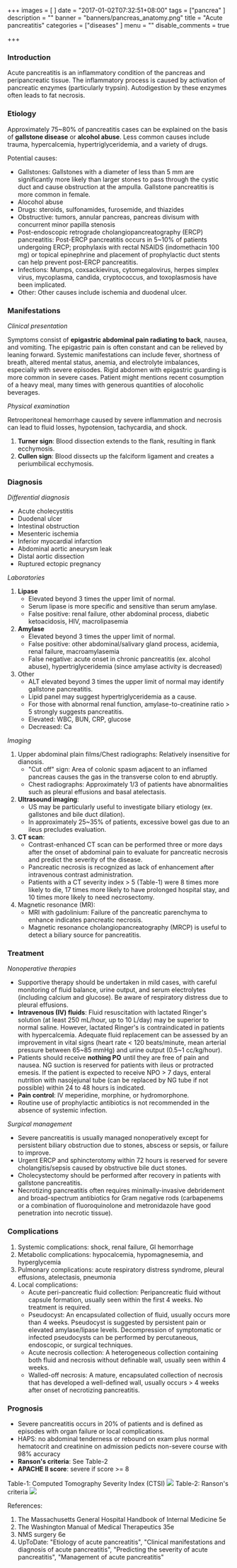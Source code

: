 +++
images = [
]
date = "2017-01-02T07:32:51+08:00"
tags = ["pancrea"
]
description = ""
banner = "banners/pancreas_anatomy.png"
title = "Acute pancreatitis"
categories = ["diseases"
]
menu = ""
disable_comments = true

+++

### Introduction
Acute pancreatitis is an inflammatory condition of the pancreas and peripancreatic tissue. The inflammatory process is caused by activation of pancreatic enzymes (particularly trypsin). Autodigestion by these enzymes often leads to fat necrosis.

### Etiology
Approximately 75~80% of pancreatitis cases can be explained on the basis of **gallstone disease** or **alcohol abuse**. Less common causes include trauma, hypercalcemia, hypertriglyceridemia, and a variety of drugs.

<!--more-->
Potential causes:

- Gallstones: Gallstones with a diameter of less than 5 mm are significantly more likely than larger stones to pass through the cystic duct and cause obstruction at the ampulla. Gallstone pancreatitis is more common in female.
- Alocohol abuse
- Drugs: steroids, sulfonamides, furosemide, and thiazides
- Obstructive: tumors, annular pancreas, pancreas divisum with concurrent minor papilla stenosis
- Post-endoscopic retrograde cholangiopancreatography (ERCP) pancreatitis: Post-ERCP pancreatitis occurs in 5~10% of patients undergoing ERCP; prophylaxis with rectal NSAIDS (indomethacin 100 mg) or topical epinephrine and placement of prophylactic duct stents can help prevent post-ERCP pancreatitis.
- Infections: Mumps, coxsackievirus, cytomegalovirus, herpes simplex virus, mycoplasma, candida, cryptococcus, and toxoplasmosis have been implicated.
- Other: Other causes include ischemia and duodenal ulcer.

### Manifestations
_Clinical presentation_

Symptoms consist of **epigastric abdominal pain radiating to back**, nausea, and vomiting. The epigastric pain is often constant and can be relieved by leaning forward. Systemic manifestations can include fever, shortness of breath, altered mental status, anemia, and electrolyte imbalances, especially with severe episodes. Rigid abdomen with epigastric guarding is more common in severe cases. Patient might mentions recent cosumption of a heavy meal, many times with generous quantities of alocoholic beverages.

_Physical examination_

Retroperitoneal hemorrhage caused by severe inflammation and necrosis can lead to fluid losses, hypotension, tachycardia, and shock.

1. **Turner sign**: Blood dissection extends to the flank, resulting in flank ecchymosis.
2. **Cullen sign**: Blood dissects up the falciform ligament and creates a periumbilical ecchymosis.

### Diagnosis
_Differential diagnosis_

- Acute cholecystitis
- Duodenal ulcer
- Intestinal obstruction
- Mesenteric ischemia
- Inferior myocardial infarction
- Abdominal aortic aneurysm leak
- Distal aortic dissection
- Ruptured ectopic pregnancy

_Laboratories_

1. **Lipase**
    - Elevated beyond 3 times the upper limit of normal.
    - Serum lipase is more specific and sensitive than serum amylase.
    - False positive: renal failure, other abdominal process, diabetic ketoacidosis, HIV, macrolipasemia
2. **Amylase**
    - Elevated beyond 3 times the upper limit of normal.
    - False positive: other abdominal/salivary gland process, acidemia, renal failure, macroamylasemia
    - False negative: acute onset in chronic pancreatitis (ex. alcohol abuse), hypertriglyceridemia (since amylase activity is decreased)
3. Other
    - ALT elevated beyond 3 times the upper limit of normal may identify gallstone pancreatitis.
    - Lipid panel may suggest hypertriglyceridemia as a cause.
    - For those with abnormal renal function, amylase-to-creatinine ratio > 5 strongly suggests pancreatitis.
    - Elevated: WBC, BUN, CRP, glucose
    - Decreased: Ca

_Imaging_

1. Upper abdominal plain films/Chest radiographs: Relatively insensitive for dianosis.
    - "Cut off" sign: Area of colonic spasm adjacent to an inflamed pancreas causes the gas in the transverse colon to end abruptly.
    - Chest radiographs: Approximately 1/3 of patients have abnormalities such as pleural effusions and basal atelectasis.
2. **Ultrasound imaging**:
    - US may be particularly useful to investigate biliary etiology (ex. gallstones and bile duct dilation).
    - In approximately 25~35% of patients, excessive bowel gas due to an ileus precludes evaluation.
3. **CT scan**:
	- Contrast-enhanced CT scan can be performed three or more days after the onset of abdominal pain to evaluate for pancreatic necrosis and predict the severity of the disease.
    - Pancreatic necrosis is recognized as lack of enhancement after intravenous contrast administration.
    - Patients with a CT severity index > 5 (Table-1) were 8 times more likely to die, 17 times more likely to have prolonged hospital stay, and 10 times more likely to need necrosectomy.
4. Magnetic resonance (MR):
    - MRI with gadolinium: Failure of the pancreatic parenchyma to enhance indicates pancreatic necrosis.
    - Magnetic resonance cholangiopancreatography (MRCP) is useful to detect a biliary source for pancreatitis.
    
### Treatment
_Nonoperative therapies_

- Supportive therapy should be undertaken in mild cases, with careful monitoring of fluid balance, urine output, and serum electrolytes (including calcium and glucose). Be aware of respiratory distress due to pleural effusions.
- **Intravenous (IV) fluids**: Fluid resuscitation with lactated Ringer's solution (at least 250 mL/hour, up to 10 L/day) may be superior to normal saline. However, lactated Ringer's is contraindicated in patients with hypercalcemia. Adequate fluid replacement can be assessed by an improvement in vital signs (heart rate < 120 beats/minute, mean arterial pressure between 65~85 mmHg) and urine output (0.5~1 cc/kg/hour).
- Patients should receive **nothing PO** until they are free of pain and nausea. NG suction is reserved for patients with ileus or protracted emesis. If the patient is expected to receive NPO > 7 days, enteral nutrition with nasojejunal tube (can be replaced by NG tube if not possible) within 24 to 48 hours is indicated.
- **Pain control**: IV meperidine, morphine, or hydromorphone.
- Routine use of prophylactic antibiotics is not recommended in the absence of systemic infection.

_Surgical management_

- Severe pancreatitis is usually managed nonoperatively except for persistent biliary obstruction due to stones, abscess or sepsis, or failure to improve.
- Urgent ERCP and sphincterotomy within 72 hours is reserved for severe cholangitis/sepsis caused by obstructive bile duct stones.
- Cholecystectomy should be performed after recovery in patients with gallstone pancreatitis.
- Necrotizing pancreatitis often requires minimally-invasive debridement and broad-spectrum antibiotics for Gram negative rods (carbapenems or a combination of fluoroquinolone and metronidazole have good penetration into necrotic tissue).

### Complications
1. Systemic complications: shock, renal failure, GI hemorrhage
2. Metabolic complications: hypocalcemia, hypomagnesemia, and hyperglycemia
3. Pulmonary complications: acute respiratory distress syndrome, pleural effusions, atelectasis, pneumonia
4. Local complications:
    - Acute peri-pancreatic fluid collection: Peripancreatic fluid without capsule formation, usually seen within the first 4 weeks. No treatment is required.
    - Pseudocyst: An encapsulated collection of fluid, usually occurs more than 4 weeks. Pseudocyst is suggested by persistent pain or elevated amylase/lipase levels. Decompression of symptomatic or infected pseudocysts can be performed by percutaneous, endoscopic, or surgical techniques.
    - Acute necrosis collection: A heterogeneous collection containing both fluid and necrosis without definable wall, usually seen within 4 weeks.
    - Walled-off necrosis: A mature, encapsulated collection of necrosis that has developed a well-defined wall, usually occurs > 4 weeks after onset of necrotizing pancreatitis.

### Prognosis
- Severe pancreatitis occurs in 20% of patients and is defined as episodes with organ failure or local complications.
- HAPS: no abdominal tenderness or rebound on exam plus normal hematocrit and creatinine on admission pedicts non-severe course with 98% accuracy
- **Ranson's criteria**: See Table-2
- **APACHE II score**: severe if score >= 8
    
Table-1: Computed Tomography Severity Index (CTSI)
![](/img/CTSI.png)
Table-2: Ranson's criteria
![](/img/Ranson.png)


References:

1. The Massachusetts General Hospital Handbook of Internal Medicine 5e
2. The Washington Manual of Medical Therapeutics 35e
3. NMS surgery 6e
4. UpToDate: "Etiology of acute pancreatitis", "Clinical manifestations and diagnosis of acute pancreatitis", "Predicting the severity of acute pancreatitis", "Management of acute pancreatitis"
